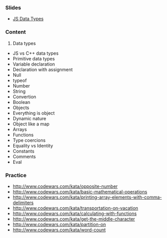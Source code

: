 ### Slides
- [JS Data Types](https://docs.google.com/presentation/d/1C1ri0y3tVPgbFSgg2u-ohUzZasT6WlPTB-dViNH1Eyo/embed)

### Content

1. Data types
  - JS vs C++ data types
  - Primitive data types
  - Variable declaration
  - Declaration with assignment
  - Null
  - typeof
  - Number
  - String
  - Convertion
  - Boolean
  - Objects
  - Everything is object
  - Dynamic nature
  - Object like a map
  - Arrays
  - Functions
  - Type coercions
  - Equality vs Identity
  - Constants
  - Comments
  - Eval

### Practice
  - http://www.codewars.com/kata/opposite-number
  - http://www.codewars.com/kata/basic-mathematical-operations
  - http://www.codewars.com/kata/printing-array-elements-with-comma-delimiters
  - http://www.codewars.com/kata/transportation-on-vacation
  - http://www.codewars.com/kata/calculating-with-functions
  - http://www.codewars.com/kata/get-the-middle-character
  - http://www.codewars.com/kata/partition-on
  - http://www.codewars.com/kata/word-count
